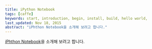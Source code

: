 ```yaml
---
title: iPython Notebook
tags: [caffe]
keywords: start, introduction, begin, install, build, hello world,
last_updated: Nov 18, 2015
abstract: "iPhthon Notebook을 소개해 보려고 합니다." 
---
```


[iPhthon Notebook](http://ipython.org/notebook.html)을 소개해 보려고 합니다.
